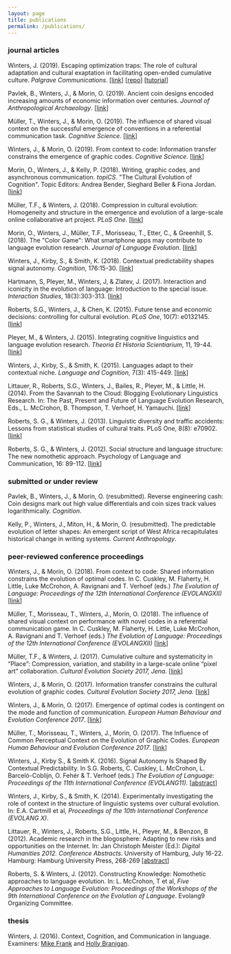 ```yaml
---
layout: page
title: publications
permalink: /publications/
---
```


### journal articles
Winters, J. (2019). Escaping optimization traps: The role of cultural adaptation and cultural exaptation in facilitating open-ended cumulative culture. *Palgrave Communications*. [[link](https://www.nature.com/articles/s41599-019-0361-3)] [[repo](https://github.com/j-winters/cumulative)] [[tutorial](https://nextjournal.com/winters/cumulative-culture-in-open-ended-problem-spaces/)]

Pavlek, B., Winters, J., & Morin, O. (2019). Ancient coin designs encoded increasing amounts of economic information over centuries. *Journal of Anthropological Archaeology*. [[link](https://doi.org/10.1016/j.jaa.2019.101103)]

Müller, T., Winters, J., & Morin, O. (2019). The influence of shared visual context on the successful emergence of conventions in a referential communication task. *Cognitive Science*. [[link](https://onlinelibrary.wiley.com/doi/full/10.1111/cogs.12783)]

Winters, J., & Morin, O. (2019). From context to code: Information transfer constrains the emergence of graphic codes. *Cognitive Science*. [[link](https://onlinelibrary.wiley.com/doi/abs/10.1111/cogs.12722)]

Morin, O., Winters, J., & Kelly, P. (2018). Writing, graphic codes, and asynchronous communication. *topiCS*. "The Cultural Evolution of Cognition". Topic Editors: Andrea Bender, Sieghard Beller & Fiona Jordan. [[link](https://onlinelibrary.wiley.com/doi/10.1111/tops.12386)] 

Müller, T.F., & Winters, J. (2018). Compression in cultural evolution: Homogeneity and structure in the emergence and evolution of a large-scale online collaborative art project. *PLoS One*. [[link](https://journals.plos.org/plosone/article?id=10.1371/journal.pone.0202019)]

Morin, O., Winters, J., Müller, T.F., Morisseau, T., Etter, C., & Greenhill, S. (2018). The "Color Game": What smartphone apps may contribute to language evolution research. *Journal of Language Evolution*. [[link](https://academic.oup.com/jole/advance-article-abstract/doi/10.1093/jole/lzy005/5033027?redirectedFrom=fulltext)]

Winters, J., Kirby, S., & Smith, K. (2018). Contextual predictability shapes signal autonomy. *Cognition*, 176:15-30. [[link](https://www.sciencedirect.com/science/article/pii/S0010027718300647)]

Hartmann, S, Pleyer, M., Winters, J, & Zlatev, J. (2017). Interaction and iconicity in the evolution of language: Introduction to the special issue. *Interaction Studies*, 18(3):303-313. [[link](http://www.jbe-platform.com/content/journals/10.1075/is.18.3.01ple)]

Roberts, S.G., Winters, J., & Chen, K. (2015). Future tense and economic decisions: controlling for cultural evolution. *PLoS One*, 10(7): e0132145. [[link](http://journals.plos.org/plosone/article?id=10.1371/journal.pone.0132145)]

Pleyer, M., & Winters, J. (2015). Integrating cognitive linguistics and language evolution research. *Theoria Et Historia Scientiarium*, 11, 19-44. [[link](https://www.academia.edu/10713753/Integrating_Cognitive_Linguistics_and_Language_Evolution_Research)]

Winters, J., Kirby, S., & Smith, K. (2015). Languages adapt to their contextual niche. *Language and Cognition*, 7(3): 415-449. [[link](https://www.cambridge.org/core/journals/language-and-cognition/article/languages-adapt-to-their-contextual-niche/83E9F516875C340E0A9263B4A7C38F43)]

Littauer, R., Roberts, S.G., Winters, J., Bailes, R., Pleyer, M., & Little, H. (2014). From the Savannah to the Cloud: Blogging Evolutionary Linguistics Research. In: The Past, Present and Future of Language Evolution Research, Eds., L. McCrohon, B. Thompson, T. Verhoef, H. Yamauchi. [[link](http://kyoto.evolang.org/sites/default/files/student_volume.pdf)]

Roberts, S. G., & Winters, J. (2013). Linguistic diversity and traffic accidents: Lessons from statistical studies of cultural traits. PLoS One, 8(8): e70902. [[link](http://journals.plos.org/plosone/article?id=10.1371/journal.pone.0070902)]

Roberts, S. G., & Winters, J. (2012). Social structure and language structure: The new nomothetic approach. Psychology of Language and Communication, 16: 89-112. [[link](https://www.degruyter.com/downloadpdf/j/plc.2012.16.issue-2/v10057-012-0008-6/v10057-012-0008-6.pdf)]

### submitted or under review
Pavlek, B., Winters, J., & Morin, O. (resubmitted). Reverse engineering cash: Coin designs mark out high value differentials and coin sizes track values logarithmically. *Cognition*.

Kelly, P., Winters, J., Miton, H., & Morin, O. (resubmitted). The predictable evolution of letter shapes: An emergent script of West Africa recapitulates historical change in writing systems. *Current Anthropology*.

### peer-reviewed conference proceedings
Winters, J., & Morin, O. (2018). From context to code: Shared information constrains the evolution of optimal codes. In C. Cuskley, M. Flaherty, H. Little, Luke McCrohon, A. Ravignani and T. Verhoef (eds.) *The Evolution of Language: Proceedings of the 12th International Conference (EVOLANGXII)* [[link](http://evolang.org/torun/proceedings/papertemplate.html?p=105)]

Müller, T., Morisseau, T., Winters, J., Morin, O. (2018). The influence of shared visual context on performance with novel codes in a referential communication game. In C. Cuskley, M. Flaherty, H. Little, Luke McCrohon, A. Ravignani and T. Verhoef (eds.) *The Evolution of Language: Proceedings of the 12th International Conference (EVOLANGXII)* [[link](http://evolang.org/torun/proceedings/papertemplate.html?p=103)]

Müller, T.F., & Winters, J. (2017). Cumulative culture and systematicity in “Place”: Compression, variation, and stability in a large-scale online “pixel art” collaboration. *Cultural Evolution Society 2017, Jena.* [[link](https://guidebook.com/guide/92067/poi/8360718/?pcat=447371)]

Winters, J., & Morin, O. (2017). Information transfer constrains the cultural evolution of graphic codes. *Cultural Evolution Society 2017, Jena.* [[link](https://guidebook.com/guide/92067/poi/8360715/?pcat=447371)]

Winters, J., & Morin, O. (2017). Emergence of optimal codes is contingent on the mode and function of communication. *European Human Behaviour and Evolution Conference 2017*. [[link](https://ehbea2017.sciencesconf.org/data/pages/Book_of_Abstracts_Completed_3.docx)]

Müller, T., Morisseau, T., Winters, J., Morin, O. (2017). The Influence of Common Perceptual Context on the Evolution of Graphic Codes. *European Human Behaviour and Evolution Conference 2017*. [[link](https://ehbea2017.sciencesconf.org/data/pages/Book_of_Abstracts_Completed_3.docx)]

Winters, J., Kirby S., & Smith K. (2016). Signal Autonomy Is Shaped By Contextual Predictability. In S.G. Roberts, C. Cuskley, L. McCrohon, L. Barceló-Coblijn, O. Fehér & T. Verhoef (eds.) *The Evolution of Language: Proceedings of the 11th International Conference (EVOLANG11).* [[abstract](http://evolang.org/neworleans/papers/92.html)]

Winters, J., Kirby, S., & Smith, K. (2014). Experimentally investigating the role of context in the structure of linguistic systems over cultural evolution. In: E.A. Cartmill et al, *Proceedings of the 10th International Conference (EVOLANG X)*.

Littauer, R., Winters, J., Roberts, S.G., Little, H., Pleyer, M., & Benzon, B (2012). Academic research in the blogosphere: Adapting to new risks and opportunities on the Internet. In: Jan Christoph Meister (Ed.): *Digital Humanities 2012. Conference Abstracts*. University of Hamburg, July 16-22. Hamburg: Hamburg University Press, 268-269 [[abstract](http://www.dh2012.uni-hamburg.de/conference/programme/abstracts/academic-research-in-the-blogosphere-adapting-to-new-opportunities-and-risks-on-the-internet/)]

Roberts, S. & Winters, J. (2012). Constructing Knowledge: Nomothetic approaches to language evolution. In: L. McCrohon, T et al, *Five Approaches to Language Evolution: Proceedings of the Workshops of the 9th International Conference on the Evolution of Language*. Evolang9 Organizing Committee.

### thesis
Winters, J. (2016). Context, Cognition, and Communication in language. Examiners: [Mike Frank](https://web.stanford.edu/~mcfrank/) and [Holly Branigan](https://www.ed.ac.uk/profile/holly-branigan).
